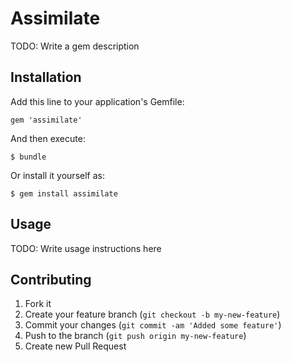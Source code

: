 # Assimilate

TODO: Write a gem description

## Installation

Add this line to your application's Gemfile:

    gem 'assimilate'

And then execute:

    $ bundle

Or install it yourself as:

    $ gem install assimilate

## Usage

TODO: Write usage instructions here

## Contributing

1. Fork it
2. Create your feature branch (`git checkout -b my-new-feature`)
3. Commit your changes (`git commit -am 'Added some feature'`)
4. Push to the branch (`git push origin my-new-feature`)
5. Create new Pull Request
